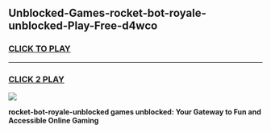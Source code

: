 
## Unblocked-Games-rocket-bot-royale-unblocked-Play-Free-d4wco
<h3>
<a href="https://premium76.site?title=rocket-bot-royale-unblocked&ref=18A">CLICK TO PLAY</a></h3>
<hr>

<h3>
<a href="https://premium76.site?title=rocket-bot-royale-unblocked&ref=18A">CLICK 2 PLAY</a>
  
</h3>

<a href="https://premium76.site?title=rocket-bot-royale-unblocked&ref=18A"><img src="https://clearcache.store/games.png"></a>


**rocket-bot-royale-unblocked games unblocked: Your Gateway to Fun and Accessible Online Gaming**
